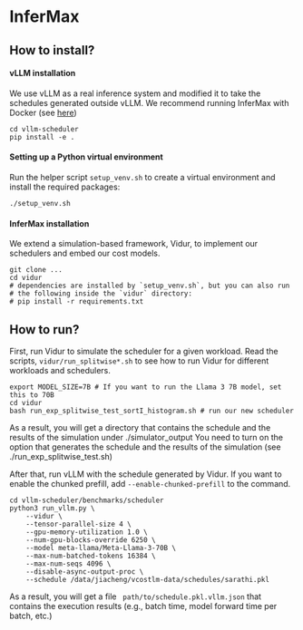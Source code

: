 # InferMax

## How to install?

#### vLLM installation

We use vLLM as a real inference system and modified it to take the schedules generated outside vLLM.
We recommend running InferMax with Docker (see [here](https://docs.vllm.ai/en/v0.6.3/getting_started/installation.html))

```
cd vllm-scheduler
pip install -e .
```

#### Setting up a Python virtual environment

Run the helper script `setup_venv.sh` to create a virtual environment and
install the required packages:

```
./setup_venv.sh
```

#### InferMax installation

We extend a simulation-based framework, Vidur, to implement our schedulers and embed our cost models.

```
git clone ...
cd vidur
# dependencies are installed by `setup_venv.sh`, but you can also run
# the following inside the `vidur` directory:
# pip install -r requirements.txt
```

## How to run?

First, run Vidur to simulate the scheduler for a given workload.
Read the scripts, `vidur/run_splitwise*.sh` to see how to run Vidur for different workloads and schedulers.

```
export MODEL_SIZE=7B # If you want to run the Llama 3 7B model, set this to 70B
cd vidur
bash run_exp_splitwise_test_sortI_histogram.sh # run our new scheduler
```

As a result, you will get a directory that contains the schedule and the results of the simulation under ./simulator_output
You need to turn on the option that generates the schedule and the results of the simulation (see ./run_exp_splitwise_test.sh)

After that, run vLLM with the schedule generated by Vidur.
If you want to enable the chunked prefill, add `--enable-chunked-prefill` to the command.

```
cd vllm-scheduler/benchmarks/scheduler
python3 run_vllm.py \
    --vidur \
    --tensor-parallel-size 4 \
    --gpu-memory-utilization 1.0 \
    --num-gpu-blocks-override 6250 \
    --model meta-llama/Meta-Llama-3-70B \
    --max-num-batched-tokens 16384 \
    --max-num-seqs 4096 \
    --disable-async-output-proc \
    --schedule /data/jiacheng/vcostlm-data/schedules/sarathi.pkl
```

As a result, you will get a file ` path/to/schedule.pkl.vllm.json` that contains the execution results (e.g., batch time, model forward time per batch, etc.)
